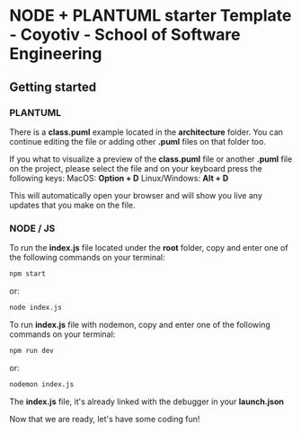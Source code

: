 # NODE + PLANTUML starter Template - Coyotiv - School of Software Engineering 

## Getting started

### PLANTUML

There is a **class.puml** example located in the **architecture** folder.
You can continue editing the file or adding other **.puml** files on that folder too.

If you what to visualize a preview of the **class.puml** file or another **.puml** file on the project, please select the file and on your keyboard press the following keys:
MacOS: **Option + D**
Linux/Windows: **Alt + D**

This will automatically open your browser and will show you live any updates that you make on the file.

### NODE / JS

To run the **index.js** file located under the **root** folder, copy and enter one of the following commands on your terminal:

```bash
npm start
```
or:

```bash
node index.js
```

To run **index.js** file with nodemon, copy and enter one of the following commands on your terminal:

```bash
npm run dev
```
or:

```bash
nodemon index.js
```

The **index.js** file, it's already linked with the debugger in your **launch.json**

Now that we are ready, let's have some coding fun!
